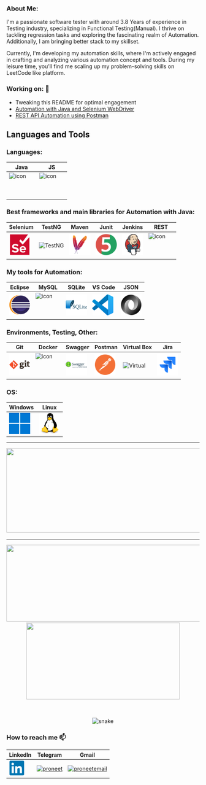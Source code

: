 

### About Me:    
I'm a passionate software tester with around 3.8 Years of experience in Testing industry, specializing in Functional Testing(Manual). I thrive on tackling regression tasks and exploring the fascinating realm of Automation. Additionally, I am bringing better stack to my skillset.

Currently, I'm developing my automation skills, where I'm actively engaged in crafting and analyzing various automation concept and tools. During my leisure time, you'll find me scaling up my problem-solving skills on LeetCode like platform.
    

### Working on: 🚀

- Tweaking this README for optimal engagement 
- [Automation with Java and Selenium WebDriver](https://github.com/ProneetS/Selenium_Foundation) 
- [REST API Automation using Postman ](https://github.com/ProneetS/API_Testing_RestAssured/tree/main/Project1_API_Testing)


## Languages and Tools 
<div>

### Languages:
| Java | JS |
|----------|--------|
|  <div style="display: flex; align-items: flex-start;"><img src="https://techstack-generator.vercel.app/java-icon.svg" alt="icon" width="65" height="65" /></div> |  <div style="display: flex; align-items: flex-start;"><img src="https://techstack-generator.vercel.app/js-icon.svg" alt="icon" width="65" height="65" /></div>|
### Best frameworks and main libraries for Automation with Java:

| Selenium | TestNG | Maven | Junit | Jenkins | REST |
|----------|----------|----------|----------|----------|----------|
|  <img src="https://github.com/devicons/devicon/blob/master/icons/selenium/selenium-original.svg" title="Selenium"  alt="Selenium" width="55" height="55"/>|  <img src="https://static.javatpoint.com/tutorial/testng/images/testng-tutorial.png" title="TestNG" alt="TestNG" width="55" height="55"/>|  <img src="https://github.com/devicons/devicon/blob/master/icons/maven/maven-original.svg" title="Maven" alt="Maven" width="55" height="55"/>|  <img src="https://github.com/devicons/devicon/blob/master/icons/junit/junit-original.svg" title="Junit" alt="Junit" width="55" height="55"/>|<img src="https://github.com/devicons/devicon/blob/master/icons/jenkins/jenkins-original.svg" title="Jenkins" alt="Jenkins" width="55" height="55"/>| <div style="display: flex; align-items: flex-start;"><img src="https://techstack-generator.vercel.app/restapi-icon.svg" alt="icon" width="65" height="65" /></div>|



### My tools for Automation:

| Eclipse | MySQL | SQLite | VS Code | JSON |
|----------|----------|----------|----------|----------|
|  <img src="https://github.com/devicons/devicon/blob/master/icons/eclipse/eclipse-original.svg" title="Eclipse" alt="Eclipse" width="55" height="55"/>|  <div style="display: flex; align-items: flex-start;"><img src="https://techstack-generator.vercel.app/mysql-icon.svg" alt="icon" width="65" height="65" /></div>|  <img src="https://github.com/devicons/devicon/blob/master/icons/sqlite/sqlite-original-wordmark.svg" title="SQLite" alt="SQLite" width="55" height="55"/>|  <img src="https://github.com/devicons/devicon/blob/master/icons/vscode/vscode-original.svg" title="VSCode" alt="VSCode" width="55" height="55"/>|  <img src="https://github.com/devicons/devicon/blob/master/icons/json/json-original.svg" title="json" alt="json" width="55" height="55"/>|



  
### Environments, Testing, Other:

| Git | Docker | Swagger | Postman | Virtual Box| Jira|
|----------|----------|----------|----------|----------|----------|
|<img src="https://github.com/devicons/devicon/blob/master/icons/git/git-original-wordmark.svg" title="Git" alt="Git" width="55" height="55"/>|<div style="display: flex; align-items: flex-start;"><img src="https://techstack-generator.vercel.app/docker-icon.svg" alt="icon" width="65" height="65" /></div>| <img src="https://github.com/devicons/devicon/blob/master/icons/swagger/swagger-original-wordmark.svg" title="Swagger" alt="Swagger" width="55" height="55"/>|  <img src="https://github.com/devicons/devicon/blob/master/icons/postman/postman-original.svg" title="Postman" alt="Postman" width="55" height="55"/>| <img src="https://banner2.cleanpng.com/20190501/xvt/kisspng-computer-icons-virtualbox-portable-network-graphic-virtualbox-icon-of-line-style-available-in-svg-5cca247f73f9e3.6112721115567514874751.jpg" title="Virtual" alt="Virtual" width="80" height="55"/>|<img src="https://github.com/devicons/devicon/blob/master/icons/jira/jira-original.svg" title="Postman" alt="Postman" width="55" height="55"/>|


### OS: 

| Windows | Linux |
|----------|----------|
| <img src="https://github.com/devicons/devicon/blob/master/icons/windows11/windows11-original.svg" title="Windows" alt="Windows" width="55" height="55"/> | <img src="https://github.com/devicons/devicon/blob/master/icons/linux/linux-original.svg" title="Linux" alt="Linux" width="55" height="55"/> |




<!--

### It's not technology, but I use it. The section will be changed soon.:
  <img src="https://github.com/devicons/devicon/blob/master/icons/latex/latex-original.svg" title="Latex" alt="Latex" width="40" width="30" height="30"/>
  <img src="https://github.com/devicons/devicon/blob/master/icons/ssh/ssh-original.svg" title="ssh" alt="ssh" width="30" height="30"/>
  <img src="https://github.com/devicons/devicon/blob/master/icons/xml/xml-original.svg" title="xml" alt="xml" width="30" height="30"/>
  <img src="https://github.com/devicons/devicon/blob/master/icons/yaml/yaml-original.svg" title="yaml" alt="yaml" width="30" height="30"/>
  <img src="https://github.com/devicons/devicon/blob/master/icons/json/json-original.svg" title="json" alt="json" width="30" height="30"/>
  <img src="https://github.com/devicons/devicon/blob/master/icons/vscode/vscode-original-wordmark.svg" title="vsc" alt="vsc" width="30" height="30"/>
  <img src="https://github.com/devicons/devicon/blob/master/icons/pycharm/pycharm-original.svg" title="PC" alt="PC" width="30" height="30"/>
  <img src="https://github.com/devicons/devicon/blob/master/icons/clion/clion-original.svg" title="cl" alt="CL" width="30" height="30"/>
  <img src="https://github.com/devicons/devicon/blob/master/icons/datagrip/datagrip-original.svg" title="dg" alt="dg" width="30" height="30"/>  
  <img src="https://github.com/devicons/devicon/blob/master/icons/gitlab/gitlab-original-wordmark.svg" title="GitLab" alt="GitLab" width="30" height="30"/>
  <img src="https://github.com/devicons/devicon/blob/master/icons/confluence/confluence-original-wordmark.svg" title="Confluence" alt="Confluence" width="30" height="30"/>
  <img src="https://github.com/devicons/devicon/blob/master/icons/jira/jira-original-wordmark.svg" title="Jira" alt="Jira" width="30" height="30"/>
--> 
</div>

---

  
<p align="center">
  <img width="800" height="220" src="https://streak-stats.demolab.com?user=proneets&theme=highcontrast&hide_border=true&border_radius=5&card_width=800">
</p>


---




<p align="center">
  <img width="600" height="200" src="https://github-readme-stats.vercel.app/api?username=proneets&show_icons=true&theme=vision-friendly-dark">
  <img width="400" height="200" src="https://github-readme-stats.vercel.app/api/top-langs/?username=proneets&size_weight=0.15&count_weight=0.5&layout=compact&theme=vision-friendly-dark">
</p>
 


<div id="header" align="center">
  <img src="https://komarev.com/ghpvc/?username=proneets&style=for-the-badge&color=orange" alt=""/>
</div>

<p align="center">
 <img src="https://github.com/sammorozov/sammorozov/blob/main/assets/github-snake.svg" width="1000" alt="snake"/>
</p>



### How to reach me :mailbox:
| LinkedIn| Telegram | Gmail |
|----------|----------|----------|
|<a href="https://www.linkedin.com/in/proneet-kumar-seth-a09514116/" target="blank"><img src="https://github.com/devicons/devicon/blob/master/icons/linkedin/linkedin-original.svg" alt="proneet" height="40" width="40"/></a>|<a href="https://t.me/Pro_promise" target="blank"><img src="https://img.icons8.com/?size=100&id=oWiuH0jFiU0R&format=png&color=000000" alt="proneet" height="40" width="40" /></a>|<a href="mailto:proneetseth.office@gmail.com"><img src="https://img.icons8.com/?size=100&id=37246&format=png&color=000000" alt="proneetemail" height="40" width="40" /></a> |
